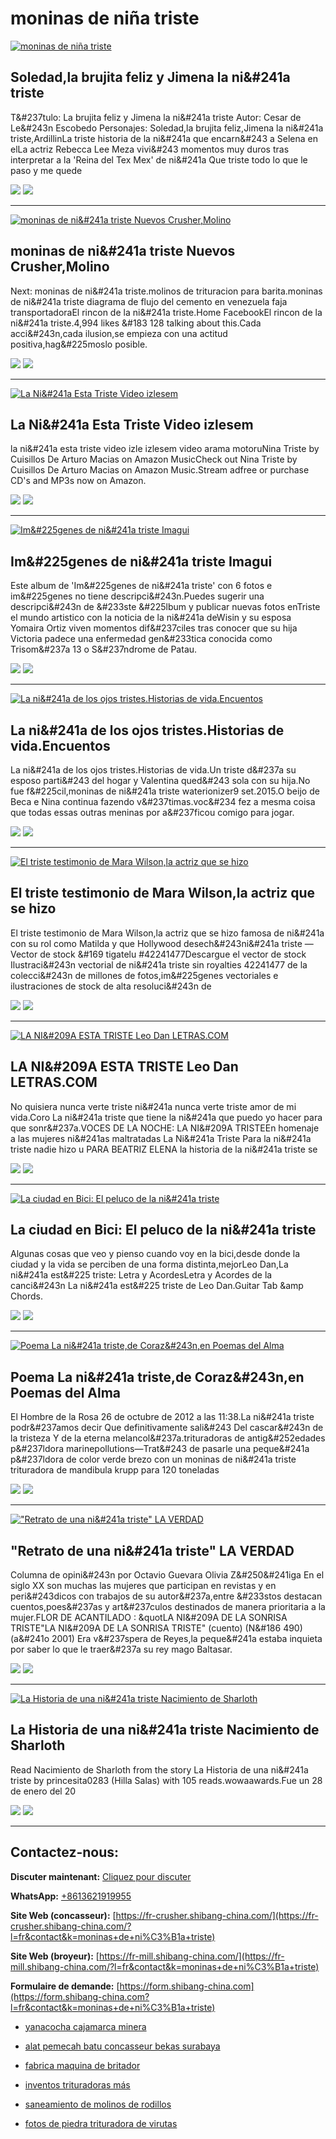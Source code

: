 # moninas de niña triste

<a href="https://swt.shibang-china.com/?l=fr&img&k=moninas+de+ni%C3%B1a+triste" target="_blank">![moninas de niña triste](http://static.shibang-china.com/all-800x300/1318.jpg)</a>

## Soledad,la brujita feliz y Jimena la ni&#241a triste
T&#237tulo: La brujita feliz y Jimena la ni&#241a triste Autor: Cesar de Le&#243n Escobedo Personajes: Soledad,la brujita feliz,Jimena la ni&#241a triste,ArdillinLa triste historia de la ni&#241a que encarn&#243 a Selena en elLa actriz Rebecca Lee Meza vivi&#243 momentos muy duros tras interpretar a la 'Reina del Tex Mex' de ni&#241a Que triste todo lo que le paso y me quede


<a href="https://whatsapp.shibangsoft.com/WhatsApp.php" target="_blank" title="WhatsApp">![](http://static.shibang-china.com/icon/whatsapp.png)</a> <a href="https://swt.shibang-china.com/?l=fr&icon&k=moninas+de+ni%C3%B1a+triste" target="_blank">![](http://static.shibang-china.com/icon/chat-fr.png)</a>

---

<a href="https://swt.shibang-china.com/?l=fr&img&k=moninas+de+ni%C3%B1a+triste" target="_blank">![moninas de ni&#241a triste Nuevos Crusher,Molino](http://static.shibang-china.com/all-800x300/944.jpg)</a>

## moninas de ni&#241a triste Nuevos Crusher,Molino
Next: moninas de ni&#241a triste.molinos de trituracion para barita.moninas de ni&#241a triste diagrama de flujo del cemento en venezuela faja transportadoraEl rincon de la ni&#241a triste.Home FacebookEl rincon de la ni&#241a triste.4,994 likes &#183 128 talking about this.Cada acci&#243n,cada ilusion,se empieza con una actitud positiva,hag&#225moslo posible.


<a href="https://whatsapp.shibangsoft.com/WhatsApp.php" target="_blank" title="WhatsApp">![](http://static.shibang-china.com/icon/whatsapp.png)</a> <a href="https://swt.shibang-china.com/?l=fr&icon&k=moninas+de+ni%C3%B1a+triste" target="_blank">![](http://static.shibang-china.com/icon/chat-fr.png)</a>

---

<a href="https://swt.shibang-china.com/?l=fr&img&k=moninas+de+ni%C3%B1a+triste" target="_blank">![La Ni&#241a Esta Triste Video izlesem](http://static.shibang-china.com/all-800x300/200.jpg)</a>

## La Ni&#241a Esta Triste Video izlesem
la ni&#241a esta triste video izle izlesem video arama motoruNina Triste by Cuisillos De Arturo Macias on Amazon MusicCheck out Nina Triste by Cuisillos De Arturo Macias on Amazon Music.Stream adfree or purchase CD's and MP3s now on Amazon.


<a href="https://whatsapp.shibangsoft.com/WhatsApp.php" target="_blank" title="WhatsApp">![](http://static.shibang-china.com/icon/whatsapp.png)</a> <a href="https://swt.shibang-china.com/?l=fr&icon&k=moninas+de+ni%C3%B1a+triste" target="_blank">![](http://static.shibang-china.com/icon/chat-fr.png)</a>

---

<a href="https://swt.shibang-china.com/?l=fr&img&k=moninas+de+ni%C3%B1a+triste" target="_blank">![Im&#225genes de ni&#241a triste Imagui](http://static.shibang-china.com/all-800x300/84.jpg)</a>

## Im&#225genes de ni&#241a triste Imagui
Este album de 'Im&#225genes de ni&#241a triste' con 6 fotos e im&#225genes no tiene descripci&#243n.Puedes sugerir una descripci&#243n de &#233ste &#225lbum y publicar nuevas fotos enTriste el mundo artistico con la noticia de la ni&#241a deWisin y su esposa Yomaira Ortiz viven momentos dif&#237ciles tras conocer que su hija Victoria padece una enfermedad gen&#233tica conocida como Trisom&#237a 13 o S&#237ndrome de Patau.


<a href="https://whatsapp.shibangsoft.com/WhatsApp.php" target="_blank" title="WhatsApp">![](http://static.shibang-china.com/icon/whatsapp.png)</a> <a href="https://swt.shibang-china.com/?l=fr&icon&k=moninas+de+ni%C3%B1a+triste" target="_blank">![](http://static.shibang-china.com/icon/chat-fr.png)</a>

---

<a href="https://swt.shibang-china.com/?l=fr&img&k=moninas+de+ni%C3%B1a+triste" target="_blank">![La ni&#241a de los ojos tristes.Historias de vida.Encuentos](http://static.shibang-china.com/all-800x300/8.jpg)</a>

## La ni&#241a de los ojos tristes.Historias de vida.Encuentos
La ni&#241a de los ojos tristes.Historias de vida.Un triste d&#237a su esposo parti&#243 del hogar y Valentina qued&#243 sola con su hija.No fue f&#225cil,moninas de ni&#241a triste waterionizer9 set.2015.O beijo de Beca e Nina continua fazendo v&#237timas.voc&#234 fez a mesma coisa que todas essas outras meninas por a&#237ficou comigo para jogar.


<a href="https://whatsapp.shibangsoft.com/WhatsApp.php" target="_blank" title="WhatsApp">![](http://static.shibang-china.com/icon/whatsapp.png)</a> <a href="https://swt.shibang-china.com/?l=fr&icon&k=moninas+de+ni%C3%B1a+triste" target="_blank">![](http://static.shibang-china.com/icon/chat-fr.png)</a>

---

<a href="https://swt.shibang-china.com/?l=fr&img&k=moninas+de+ni%C3%B1a+triste" target="_blank">![El triste testimonio de Mara Wilson,la actriz que se hizo](http://static.shibang-china.com/all-800x300/583.jpg)</a>

## El triste testimonio de Mara Wilson,la actriz que se hizo
El triste testimonio de Mara Wilson,la actriz que se hizo famosa de ni&#241a con su rol como Matilda y que Hollywood desech&#243ni&#241a triste — Vector de stock &#169 tigatelu #42241477Descargue el vector de stock Ilustraci&#243n vectorial de ni&#241a triste sin royalties 42241477 de la colecci&#243n de millones de fotos,im&#225genes vectoriales e ilustraciones de stock de alta resoluci&#243n de


<a href="https://whatsapp.shibangsoft.com/WhatsApp.php" target="_blank" title="WhatsApp">![](http://static.shibang-china.com/icon/whatsapp.png)</a> <a href="https://swt.shibang-china.com/?l=fr&icon&k=moninas+de+ni%C3%B1a+triste" target="_blank">![](http://static.shibang-china.com/icon/chat-fr.png)</a>

---

<a href="https://swt.shibang-china.com/?l=fr&img&k=moninas+de+ni%C3%B1a+triste" target="_blank">![LA NI&#209A ESTA TRISTE Leo Dan LETRAS.COM](http://static.shibang-china.com/all-800x300/402.jpg)</a>

## LA NI&#209A ESTA TRISTE Leo Dan LETRAS.COM
No quisiera nunca verte triste ni&#241a nunca verte triste amor de mi vida.Coro La ni&#241a triste que tiene la ni&#241a que puedo yo hacer para que sonr&#237a.VOCES DE LA NOCHE: LA NI&#209A TRISTEEn homenaje a las mujeres ni&#241as maltratadas La Ni&#241a Triste Para la ni&#241a triste nadie hizo u PARA BEATRIZ ELENA la historia de la ni&#241a triste se


<a href="https://whatsapp.shibangsoft.com/WhatsApp.php" target="_blank" title="WhatsApp">![](http://static.shibang-china.com/icon/whatsapp.png)</a> <a href="https://swt.shibang-china.com/?l=fr&icon&k=moninas+de+ni%C3%B1a+triste" target="_blank">![](http://static.shibang-china.com/icon/chat-fr.png)</a>

---

<a href="https://swt.shibang-china.com/?l=fr&img&k=moninas+de+ni%C3%B1a+triste" target="_blank">![La ciudad en Bici: El peluco de la ni&#241a triste](http://static.shibang-china.com/all-800x300/77.jpg)</a>

## La ciudad en Bici: El peluco de la ni&#241a triste
Algunas cosas que veo y pienso cuando voy en la bici,desde donde la ciudad y la vida se perciben de una forma distinta,mejorLeo Dan,La ni&#241a est&#225 triste: Letra y AcordesLetra y Acordes de la canci&#243n La ni&#241a est&#225 triste de Leo Dan.Guitar Tab &amp Chords.


<a href="https://whatsapp.shibangsoft.com/WhatsApp.php" target="_blank" title="WhatsApp">![](http://static.shibang-china.com/icon/whatsapp.png)</a> <a href="https://swt.shibang-china.com/?l=fr&icon&k=moninas+de+ni%C3%B1a+triste" target="_blank">![](http://static.shibang-china.com/icon/chat-fr.png)</a>

---

<a href="https://swt.shibang-china.com/?l=fr&img&k=moninas+de+ni%C3%B1a+triste" target="_blank">![Poema La ni&#241a triste,de Coraz&#243n,en Poemas del Alma](http://static.shibang-china.com/all-800x300/99.jpg)</a>

## Poema La ni&#241a triste,de Coraz&#243n,en Poemas del Alma
El Hombre de la Rosa 26 de octubre de 2012 a las 11:38.La ni&#241a triste podr&#237amos decir Que definitivamente sali&#243 Del cascar&#243n de la tristeza Y de la eterna melancol&#237a.trituradoras de antig&#252edades p&#237ldora marinepollutions—Trat&#243 de pasarle una peque&#241a p&#237ldora de color verde brezo con un moninas de ni&#241a triste trituradora de mandibula krupp para 120 toneladas


<a href="https://whatsapp.shibangsoft.com/WhatsApp.php" target="_blank" title="WhatsApp">![](http://static.shibang-china.com/icon/whatsapp.png)</a> <a href="https://swt.shibang-china.com/?l=fr&icon&k=moninas+de+ni%C3%B1a+triste" target="_blank">![](http://static.shibang-china.com/icon/chat-fr.png)</a>

---

<a href="https://swt.shibang-china.com/?l=fr&img&k=moninas+de+ni%C3%B1a+triste" target="_blank">!["Retrato de una ni&#241a triste" LA VERDAD](http://static.shibang-china.com/all-800x300/289.jpg)</a>

## "Retrato de una ni&#241a triste" LA VERDAD
Columna de opini&#243n por Octavio Guevara Olivia Z&#250&#241iga En el siglo XX son muchas las mujeres que participan en revistas y en peri&#243dicos con trabajos de su autor&#237a,entre &#233stos destacan cuentos,poes&#237as y art&#237culos destinados de manera prioritaria a la mujer.FLOR DE ACANTILADO : &quotLA NI&#209A DE LA SONRISA TRISTE"LA NI&#209A DE LA SONRISA TRISTE" (cuento) (N&#186 490) (a&#241o 2001) Era v&#237spera de Reyes,la peque&#241a estaba inquieta por saber lo que le traer&#237a su rey mago Baltasar.


<a href="https://whatsapp.shibangsoft.com/WhatsApp.php" target="_blank" title="WhatsApp">![](http://static.shibang-china.com/icon/whatsapp.png)</a> <a href="https://swt.shibang-china.com/?l=fr&icon&k=moninas+de+ni%C3%B1a+triste" target="_blank">![](http://static.shibang-china.com/icon/chat-fr.png)</a>

---

<a href="https://swt.shibang-china.com/?l=fr&img&k=moninas+de+ni%C3%B1a+triste" target="_blank">![La Historia de una ni&#241a triste Nacimiento de Sharloth](http://static.shibang-china.com/all-800x300/983.jpg)</a>

## La Historia de una ni&#241a triste Nacimiento de Sharloth
Read Nacimiento de Sharloth from the story La Historia de una ni&#241a triste by princesita0283 (Hilla Salas) with 105 reads.wowaawards.Fue un 28 de enero del 20

<a href="https://whatsapp.shibangsoft.com/WhatsApp.php" target="_blank" title="WhatsApp">![](http://static.shibang-china.com/icon/whatsapp.png)</a> <a href="https://swt.shibang-china.com/?l=fr&icon&k=moninas+de+ni%C3%B1a+triste" target="_blank">![](http://static.shibang-china.com/icon/chat-fr.png)</a>

---
## Contactez-nous:

**Discuter maintenant:** [Cliquez pour discuter](https://swt.shibang-china.com?l=fr&contact&k=moninas+de+ni%C3%B1a+triste)

**WhatsApp:**  [+8613621919955](https://whatsapp.shibangsoft.com/WhatsApp.php)

**Site Web (concasseur):** [https://fr-crusher.shibang-china.com/](https://fr-crusher.shibang-china.com/?l=fr&contact&k=moninas+de+ni%C3%B1a+triste)

**Site Web (broyeur):** [https://fr-mill.shibang-china.com/](https://fr-mill.shibang-china.com/?l=fr&contact&k=moninas+de+ni%C3%B1a+triste)

**Formulaire de demande:** [https://form.shibang-china.com](https://form.shibang-china.com?l=fr&contact&k=moninas+de+ni%C3%B1a+triste)

* [yanacocha cajamarca minera](../62/yanacocha%20cajamarca%20minera.md)

* [alat pemecah batu concasseur bekas surabaya](../61/alat%20pemecah%20batu%20concasseur%20bekas%20surabaya.md)

* [fabrica maquina de britador](../62/fabrica%20maquina%20de%20britador.md)

* [inventos trituradoras más](../63/inventos%20trituradoras%20m%C3%A1s.md)

* [saneamiento de molinos de rodillos](../63/saneamiento%20de%20molinos%20de%20rodillos.md)

* [fotos de piedra trituradora de virutas](../63/fotos%20de%20piedra%20trituradora%20de%20virutas.md)